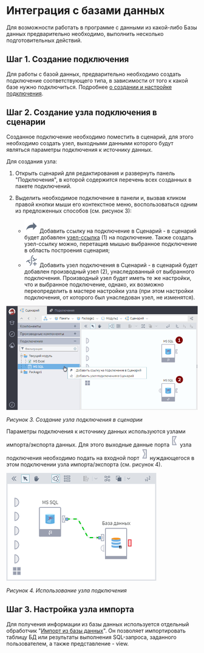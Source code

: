 # Интеграция с базами данных

Для возможности работать в программе  с данными из какой-либо Базы данных предварительно необходимо, выполнить несколько подготовительных действий.

## Шаг 1. Создание подключения

Для работы с базой данных, предварительно необходимо создать подключение соответствующего типа, в зависимости от того к какой базе нужно подключиться.
Подробнее [о создании и настройке  подключения](../integration/connections/README.md).

## Шаг 2. Создание узла подключения в сценарии

Созданное подключение необходимо поместить в сценарий,  для этого необходимо создать узел, выходными данными которого будут являться параметры подключения к источнику данных.

Для создания узла:

1. Открыть сценарий для редактирования и развернуть панель "Подключения", в которой содержится перечень всех созданных в пакете подключений.
2. Выделить необходимое подключение в панели и, вызвав кликом правой кнопки мыши его контекстное меню, воспользоваться одним из предложенных способов (см. рисунок 3):

   * ![Добавить ссылку на подключение в Сценарий](../media/app/icons/toolbar_18/toolbar_18_9.svg) Добавить ссылку на подключение в Сценарий - в сценарий будет добавлен [узел-ссылка](../processors/control/unit-link.md) (1) на подключение. Также создать узел-ссылку можно, перетащив мышью выбранное подключение в область построения сценария;
   * ![Добавить узел подключения в Сценарий](../media/app/icons/toolbar_18/toolbar_18_145.svg) Добавить узел подключения в Сценарий - в сценарий будет добавлен производный узел (2), унаследованный от выбранного подключения. Производный узел будет иметь те же настройки, что и выбранное подключение, однако, их возможно переопределить в мастере настройки узла (при этом настройки подключения, от которого был унаследован узел, не изменятся).

![Рисунок 3. Создание узла подключения в сценарии](./database-3.png)

*Рисунок 3. Создание узла подключения в сценарии*

Параметры подключения к источнику данных используются узлами импорта/экспорта данных. Для этого выходные данные порта ![выходной порт](../media/app/icons/ports/output_connection_inactive.svg) узла подключения необходимо подать на входной порт ![входной порт](../media/app/icons/ports/input_connection_inactive.svg) нуждающегося в этом подключении узла импорта/экспорта (см. рисунок 4).

![Рисунок 4. Использование узла подключения](./database-4.png)

*Рисунок 4. Использование узла подключения*

## Шаг 3. Настройка узла импорта

Для получения информации из базы данных используется отдельный обработчик "[Импорт из базы данных](../integration/import/database.md)". Он позволяет импортировать таблицу БД или результаты выполнения SQL-запроса, заданного пользователем, а также представление - view.
